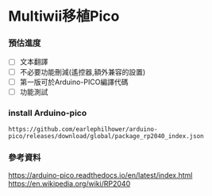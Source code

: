 # Multiwii移植Pico

### 預估進度
- [ ] 文本翻譯
- [ ] 不必要功能刪減(遙控器,額外兼容的設置)
- [ ] 第一版可於Arduino-PICO編譯代碼
- [ ] 功能測試

### install Arduino-pico
```
https://github.com/earlephilhower/arduino-pico/releases/download/global/package_rp2040_index.json
```
### 參考資料
https://arduino-pico.readthedocs.io/en/latest/index.html
https://en.wikipedia.org/wiki/RP2040

